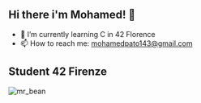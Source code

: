 ## Hi there i'm Mohamed! 👋

- 🌱 I’m currently learning C in 42 Florence
- 📫 How to reach me: mohamedpato143@gmail.com

## Student 42 Firenze 
![mr_bean](https://media.giphy.com/media/um2kBnfo55iW4ZH1Fa/giphy.gif?cid=790b76115rk468fcsav5emhqyk4n3c9nwh7pb5jp9d8ynpdr&ep=v1_gifs_search&rid=giphy.gif&ct=g)

